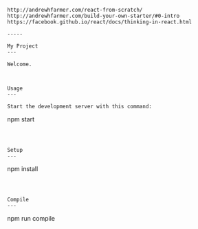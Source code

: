 ```refs:
http://andrewhfarmer.com/react-from-scratch/
http://andrewhfarmer.com/build-your-own-starter/#0-intro
https://facebook.github.io/react/docs/thinking-in-react.html

-----

My Project
---

Welcome.



Usage
---

Start the development server with this command:

```
npm start
```



Setup
---

```
npm install
```



Compile
---

```
npm run compile
```
